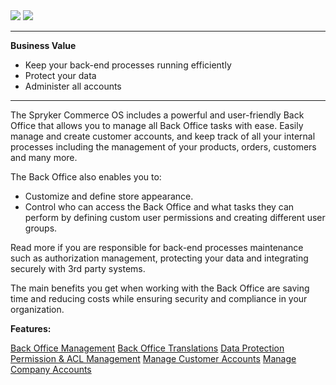 <div class='feature-text'>
    <div class='feature-images'>
    <img class="light-mode" src="https://spryker.s3.eu-central-1.amazonaws.com/docs/Document+360/Capabilities+icons/light/backoffice.svg"/>
    <img class="dark-mode" src="https://spryker.s3.eu-central-1.amazonaws.com/docs/Document+360/Capabilities+icons/dark/backoffice.svg"/>
    </div>
    <div class="feature-text-wrap">

***
**Business Value**
* Keep your back-end processes running efficiently
* Protect your data
* Administer all accounts
***
        
The Spryker Commerce OS includes a powerful and user-friendly Back Office that allows you to manage all Back Office tasks with ease. Easily manage and create customer accounts, and keep track of all your internal processes including the management of your products, orders, customers and many more.

The Back Office also enables you to:

* Customize and define store appearance.
* Control who can access the Back Office and what tasks they can perform by defining custom user permissions and creating different user groups.

Read more if you are responsible for back-end processes maintenance such as authorization management, protecting your data and integrating securely with 3rd party systems.

The main benefits you get when working with the Back Office are  saving time and reducing costs while ensuring security and compliance in your organization.
</div>
</div>

**Features:**
<div>
<a class="feature-link" href="https://documentation.spryker.com/v5/docs/en/administration-interface">Back Office Management</a>    
<a class="feature-link" href="https://documentation.spryker.com/v5/docs/en/back-office-translations-201903">Back Office Translations</a>    
<a class="feature-link" href="https://documentation.spryker.com/v5/docs/en/data-protection">Data Protection</a>    
<a class="feature-link" href="https://documentation.spryker.com/v5/docs/en/permission-acl">Permission & ACL Management</a>  
<a class="feature-link" href="https://documentation.spryker.com/v5/docs/en/customer-management">Manage Customer Accounts</a>
<a class="feature-link" href="https://documentation.spryker.com/v5/docs/en/company-account">Manage Company Accounts</a>
</div>